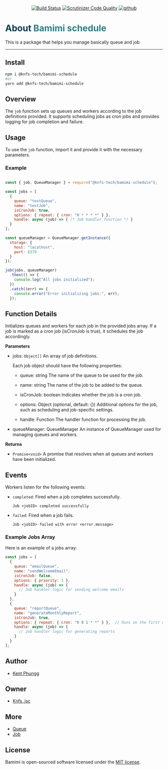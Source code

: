 <p align="center">
  <br>
	<a href="https://scrutinizer-ci.com/g/knfs-library/bamimi-schedule/build-status/master"alt="scrutinizer">
	<img src="https://scrutinizer-ci.com/g/knfs-library/bamimi-schedule/badges/build.png?b=master" alt="Build Status" /></a>
	<a href="https://scrutinizer-ci.com/g/knfs-library/bamimi-schedule/?branch=master"alt="scrutinizer">
	<img src="https://scrutinizer-ci.com/g/knfs-library/bamimi-schedule/badges/quality-score.png?b=master" alt="Scrutinizer Code Quality" /></a>
	<a href="https://github.com/knfs-library/bamimi-schedule/actions"alt="scrutinizer">
	<img src="https://github.com/knfs-library/bamimi-schedule/actions" alt="github" /></a>
</p>

<h1> <span style="color:#013C4D;">About</span> <span style="color:#2B7F84;">Bamimi schedule</span></h1>


This is a package that helps you manage basically queue and job

---

## Install

```bash
npm i @knfs-tech/bamimi-schedule
#or
yarn add @knfs-tech/bamimi-schedule
```

## Overview

The `job` function sets up queues and workers according to the job definitions provided. It supports scheduling jobs as cron jobs and provides logging for job completion and failure.

## Usage

To use the `job` function, import it and provide it with the necessary parameters.

### Example

```javascript

const { job, QueueManager } = require("@knfs-tech/bamimi-schedule");

const jobs = [
  {
    queue: "testQueue",
    name: "testJob",
    isCronJob: true,
    options: { repeat: { cron: "0 * * * *" } },
    handle: async (job) => { /* Job handler function */ }
  }
];

const queueManager = QueueManager.getInstance({
  storage: {
    host: "localhost",
    port: 6379
  }
});

job(jobs, queueManager)
  .then(() => {
    console.log("All jobs initialized");
  })
  .catch((err) => {
    console.error("Error initializing jobs:", err);
  });
```

## Function Details

Initializes queues and workers for each job in the provided jobs array. If a job is marked as a cron job (isCronJob is true), it schedules the job accordingly.

**Parameters**
- jobs: `Object[]`
   An array of job definitions.

  Each job object should have the following properties:

  - queue: string
  The name of the queue to be used for the job.

  - name: string
  The name of the job to be added to the queue.

  - isCronJob: boolean
  Indicates whether the job is a cron job.

  - options: Object (optional, default: {})
  Additional options for the job, such as scheduling and job-specific settings.

  - handle: Function
  The handler function for processing the job.

- queueManager: QueueManager
An instance of QueueManager used for managing queues and workers.

**Returns**
- `Promise<void>`
  A promise that resolves when all queues and workers have been initialized.

## Events
Workers listen for the following events:

- `completed`: Fired when a job completes successfully.

	```text
	Job <jobID> completed successfully
	```

- `failed`: Fired when a job fails.

	```text
	Job <jobID> failed with error <error.message>
	```

### Example Jobs Array
Here is an example of a jobs array:

```javascript
const jobs = [
  {
    queue: "emailQueue",
    name: "sendWelcomeEmail",
    isCronJob: false,
    options: { priority: 1 },
    handle: async (job) => {
      // Job handler logic for sending welcome emails
    }
  },
  {
    queue: "reportQueue",
    name: "generateMonthlyReport",
    isCronJob: true,
    options: { repeat: { cron: "0 0 1 * *" } },  // Runs on the first day of every month
    handle: async (job) => {
      // Job handler logic for generating reports
    }
  }
];
```

## Author
* [Kent Phungg](https://github.com/khapu2906)
  
## Owner
* [Knfs.,jsc](https://github.com/knfs-library)

## More
* [Queue](https://github.com/knfs-library/bamimi-schedule/blob/master/docs/QUEUE.md)
* [Job](https://github.com/knfs-library/bamimi-schedule/blob/master/docs/JOB.md)

## License

Bamimi is open-sourced software licensed under the [MIT license](https://opensource.org/licenses/MIT).
